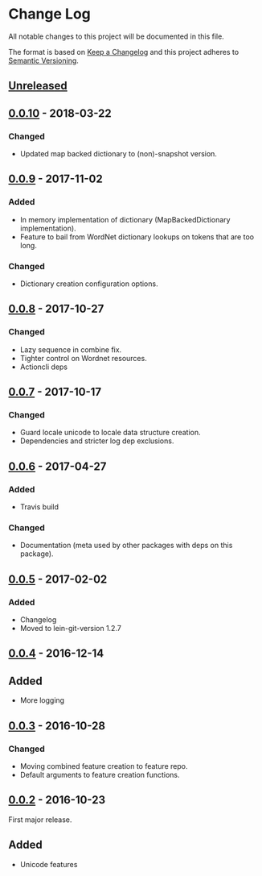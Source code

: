 # Change Log
All notable changes to this project will be documented in this file.

The format is based on [Keep a Changelog](http://keepachangelog.com/)
and this project adheres to [Semantic Versioning](http://semver.org/).


## [Unreleased]


## [0.0.10] - 2018-03-22
### Changed
- Updated map backed dictionary to (non)-snapshot version.


## [0.0.9] - 2017-11-02
### Added
- In memory implementation of dictionary (MapBackedDictionary implementation).
- Feature to bail from WordNet dictionary lookups on tokens that are too long.

### Changed
- Dictionary creation configuration options.


## [0.0.8] - 2017-10-27
### Changed
- Lazy sequence in combine fix.
- Tighter control on Wordnet resources.
- Actioncli deps

## [0.0.7] - 2017-10-17
### Changed
- Guard locale unicode to locale data structure creation.
- Dependencies and stricter log dep exclusions.

## [0.0.6] - 2017-04-27
### Added
- Travis build

### Changed
- Documentation (meta used by other packages with deps on this package).


## [0.0.5] - 2017-02-02
### Added
- Changelog
- Moved to lein-git-version 1.2.7


## [0.0.4] - 2016-12-14
## Added
- More logging


## [0.0.3] - 2016-10-28
### Changed
- Moving combined feature creation to feature repo.
- Default arguments to feature creation functions.


## [0.0.2] - 2016-10-23
First major release.

## Added
- Unicode features


[Unreleased]: https://github.com/plandes/clj-nlp-feature/compare/v0.0.10...HEAD
[0.0.10]: https://github.com/plandes/clj-nlp-feature/compare/v0.0.9...v0.0.10
[0.0.9]: https://github.com/plandes/clj-nlp-feature/compare/v0.0.8...v0.0.9
[0.0.8]: https://github.com/plandes/clj-nlp-feature/compare/v0.0.7...v0.0.8
[0.0.7]: https://github.com/plandes/clj-nlp-feature/compare/v0.0.6...v0.0.7
[0.0.6]: https://github.com/plandes/clj-nlp-feature/compare/v0.0.5...v0.0.6
[0.0.5]: https://github.com/plandes/clj-nlp-feature/compare/v0.0.4...v0.0.5
[0.0.4]: https://github.com/plandes/clj-nlp-feature/compare/v0.0.3...v0.0.4
[0.0.3]: https://github.com/plandes/clj-nlp-feature/compare/v0.0.2...v0.0.3
[0.0.2]: https://github.com/plandes/clj-nlp-feature/compare/v0.0.1...v0.0.2
